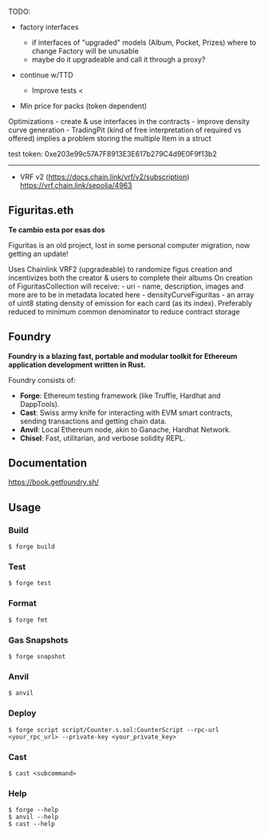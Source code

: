TODO:
- factory interfaces
    - if interfaces of "upgraded" models (Album, Pocket, Prizes) where to change Factory will be unusable 
    - maybe do it upgradeable and call it through a proxy?

- continue w/TTD
    - Improve tests     <

- Min price for packs (token dependent)

Optimizations
    - create & use interfaces in the contracts
    - improve density curve generation
    - TradingPit
        (kind of free interpretation of required vs offered)
            implies a problem storing the multiple Item in a struct

test token: 0xe203e99c57A7F8913E3E617b279C4d9E0F9f13b2

-----------------------------------------------------------
- VRF v2 (https://docs.chain.link/vrf/v2/subscription)
https://vrf.chain.link/sepolia/4963



## Figuritas.eth
**Te cambio esta por esas dos**

Figuritas is an old project, lost in some personal computer migration, now getting an update!

Uses Chainlink VRF2 (upgradeable) to randomize figus creation and incentivizes both the creator & users to complete their albums 
On creation of FiguritasCollection will receive:
    - uri
        - name, description, images and more are to be in metadata located here
    - densityCurveFiguritas
        - an array of uint8 stating density of emission for each card (as its index). Preferably reduced to minimum common denominator to reduce contract storage

## Foundry

**Foundry is a blazing fast, portable and modular toolkit for Ethereum application development written in Rust.**

Foundry consists of:

-   **Forge**: Ethereum testing framework (like Truffle, Hardhat and DappTools).
-   **Cast**: Swiss army knife for interacting with EVM smart contracts, sending transactions and getting chain data.
-   **Anvil**: Local Ethereum node, akin to Ganache, Hardhat Network.
-   **Chisel**: Fast, utilitarian, and verbose solidity REPL.

## Documentation

https://book.getfoundry.sh/

## Usage

### Build

```shell
$ forge build
```

### Test

```shell
$ forge test
```

### Format

```shell
$ forge fmt
```

### Gas Snapshots

```shell
$ forge snapshot
```

### Anvil

```shell
$ anvil
```

### Deploy

```shell
$ forge script script/Counter.s.sol:CounterScript --rpc-url <your_rpc_url> --private-key <your_private_key>
```

### Cast

```shell
$ cast <subcommand>
```

### Help

```shell
$ forge --help
$ anvil --help
$ cast --help
```
